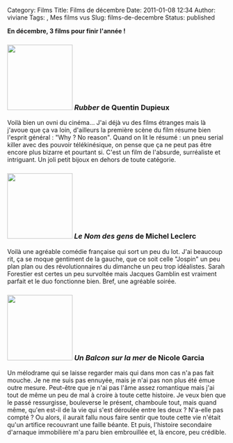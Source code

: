Category: Films
Title: Films de décembre
Date: 2011-01-08 12:34
Author: viviane
Tags: , Mes films vus
Slug: films-de-decembre
Status: published

<strong>En décembre, 3 films pour finir l'année !</strong>
<h3><a href="http://www.viviane-voyages.com/wp-content/uploads/2011/01/Rubber.jpg"><img class="alignleft size-thumbnail wp-image-1818" title="Rubber" src="http://www.viviane-voyages.com/wp-content/uploads/2011/01/Rubber-150x150.jpg" alt="" width="150" height="150" /></a> <em>Rubber </em>de Quentin Dupieux</h3>
Voilà bien un ovni du cinéma... J'ai déjà vu des films étranges mais là j'avoue que ça va loin, d'ailleurs la première scène du film résume bien l'esprit général : "Why ? No reason". Quand on lit le résumé : un pneu serial killer avec des pouvoir télékinésique, on pense que ça ne peut pas être encore plus bizarre et pourtant si. C'est un film de l'absurde, surréaliste et intriguant. Un joli petit bijoux en dehors de toute catégorie.
<h3><a href="http://www.viviane-voyages.com/wp-content/uploads/2011/01/Le-Nom-des-Gens.jpg"><img class="alignleft size-thumbnail wp-image-1819" title="Le Nom des gens" src="http://www.viviane-voyages.com/wp-content/uploads/2011/01/Le-Nom-des-Gens-150x150.jpg" alt="" width="150" height="150" /></a><em> Le Nom des gens</em> de Michel Leclerc</h3>
Voilà une agréable comédie française qui sort un peu du lot. J'ai beaucoup rit, ça se moque gentiment de la gauche, que ce soit celle "Jospin" un peu plan plan ou des révolutionnaires du dimanche un peu trop idéalistes. Sarah Forestier est certes un peu survoltée mais Jacques Gamblin est vraiment parfait et le duo fonctionne bien. Bref, une agréable soirée.
<h3><a href="http://www.viviane-voyages.com/wp-content/uploads/2011/01/un-balcon-sur-la-mer.jpg"><img class="alignleft size-thumbnail wp-image-1820" title="Un balcon sur la mer" src="http://www.viviane-voyages.com/wp-content/uploads/2011/01/un-balcon-sur-la-mer-150x150.jpg" alt="" width="150" height="150" /></a> <em>Un Balcon sur la mer</em> de Nicole Garcia</h3>
Un mélodrame qui se laisse regarder mais qui dans mon cas n'a pas fait mouche. Je ne me suis pas ennuyée, mais je n'ai pas non plus été émue outre mesure. Peut-être que je n'ai pas l'âme assez romantique mais j'ai tout de même un peu de mal à croire à toute cette histoire. Je veux bien que le passé ressurgisse, bouleverse le présent, chamboule tout, mais quand même, qu'en est-il de la vie qui s'est déroulée entre les deux ? N'a-elle pas compté ? Ou alors, il aurait fallu nous faire sentir que toute cette vie n'était qu'un artifice recouvrant une faille béante. Et puis, l'histoire secondaire d'arnaque immobilière m'a paru bien embrouillée et, là encore, peu crédible.